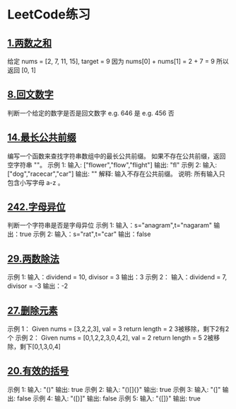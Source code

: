 # LeetCode练习
## [1.两数之和](array/TwoSum.java)
给定 nums = [2, 7, 11, 15], target = 9
因为 nums[0] + nums[1] = 2 + 7 = 9
所以返回 [0, 1]
## [8.回文数字](array/palindromicNumber.java)
判断一个给定的数字是否是回文数字
e.g. 646 是
e.g. 456 否
## [14.最长公共前缀](string/LongestCommonPrefix.java)
编写一个函数来查找字符串数组中的最长公共前缀。
如果不存在公共前缀，返回空字符串 ""。
示例 1:
输入: ["flower","flow","flight"]
输出: "fl"
示例 2:
输入: ["dog","racecar","car"]
输出: ""
解释: 输入不存在公共前缀。
说明: 所有输入只包含小写字母 a-z 。
## [242.字母异位](string/ValidAnagram.java)
判断一个字符串是否是字母异位
示例 1:
输入：s="anagram",t="nagaram"
输出：true
示例 2:
输入：s="rat",t="car"
输出：false
## [29.两数除法](binarySearch/DivideTwoInteger.java)
示例 1:
输入：dividend = 10, divisor = 3
输出：3
示例 2：
输入：dividend = 7, divisor = -3
输出：-2
## [27.删除元素](array/RemoveElement.java)
示例 1：
Given nums = [3,2,2,3], val = 3
return length = 2
3被移除，剩下2有2个
示例 2：
Given nums = [0,1,2,2,3,0,4,2], val = 2
return length = 5
2被移除，剩下[0,1,3,0,4]
## [20.有效的括号](stack/ValidParentheses.java)
示例 1:
输入: "()"
输出: true
示例 2:
输入: "()[]{}"
输出: true
示例 3:
输入: "(]"
输出: false
示例 4:
输入: "([)]"
输出: false
示例 5:
输入: "{[]}"
输出: true